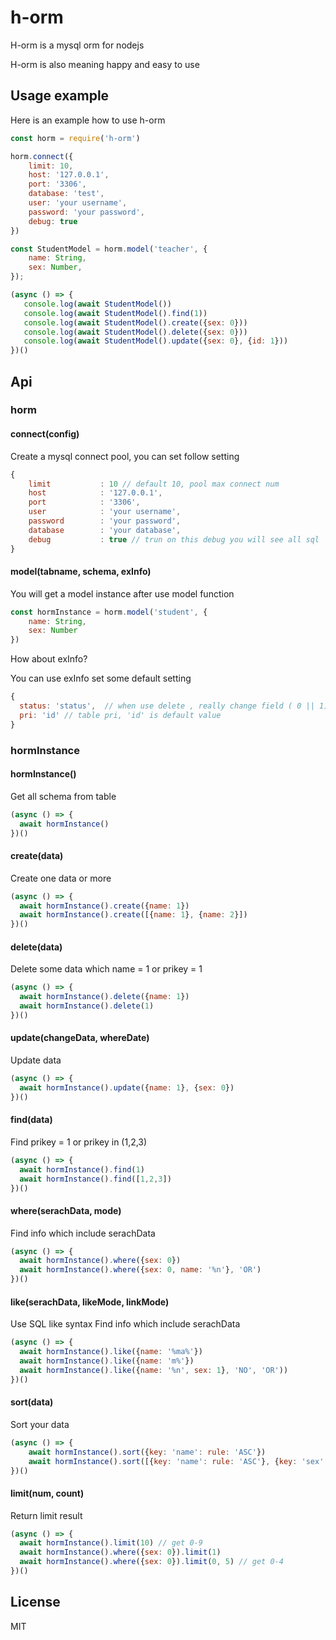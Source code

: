 # h-orm
H-orm is a mysql orm for nodejs

H-orm is also meaning happy and easy to use

## Usage example

Here is an example how to use h-orm

```javascript
const horm = require('h-orm')

horm.connect({
    limit: 10,
    host: '127.0.0.1',
    port: '3306',
    database: 'test',
    user: 'your username',
    password: 'your password',
    debug: true
})

const StudentModel = horm.model('teacher', {
    name: String,
    sex: Number,
});

(async () => {
   console.log(await StudentModel())
   console.log(await StudentModel().find(1))
   console.log(await StudentModel().create({sex: 0}))
   console.log(await StudentModel().delete({sex: 0}))
   console.log(await StudentModel().update({sex: 0}, {id: 1}))
})()


```

## Api

### horm

#### connect(config)
Create a mysql connect pool, you can set follow setting

```js
{
    limit           : 10 // default 10, pool max connect num 
    host            : '127.0.0.1',
    port            : '3306',
    user            : 'your username',
    password        : 'your password',
    database        : 'your database',
    debug           : true // trun on this debug you will see all sql
}
```

#### model(tabname, schema, exInfo)
You will get a model instance after use model function

```js
const hormInstance = horm.model('student', {
	name: String,
	sex: Number
})
```

How about exInfo?

You can use exInfo set some default setting

```js
{
  status: 'status',  // when use delete , really change field ( 0 || 1) , 'status' is default value
  pri: 'id' // table pri, 'id' is default value 
}
```


### hormInstance


#### hormInstance()
Get all schema from table

```js
(async () => {
  await hormInstance() 
})()

```

#### create(data)
Create one data or more

```js
(async () => {
  await hormInstance().create({name: 1})
  await hormInstance().create([{name: 1}, {name: 2}])
})()

```

#### delete(data)

Delete some data which name = 1 or prikey = 1

```js
(async () => {
  await hormInstance().delete({name: 1})
  await hormInstance().delete(1)
})()

```


#### update(changeData, whereDate)
Update data

```js
(async () => {
  await hormInstance().update({name: 1}, {sex: 0})
})()

```

#### find(data)
Find prikey = 1 or prikey in (1,2,3)

```js
(async () => {
  await hormInstance().find(1)
  await hormInstance().find([1,2,3])
})()

```

#### where(serachData, mode)
Find info which include serachData

```js
(async () => {
  await hormInstance().where({sex: 0})
  await hormInstance().where({sex: 0, name: '%n'}, 'OR')
})()

```

#### like(serachData, likeMode, linkMode)
Use SQL like syntax Find info which include serachData

```js
(async () => {
  await hormInstance().like({name: '%ma%'})
  await hormInstance().like({name: 'm%'})
  await hormInstance().like({name: '%n', sex: 1}, 'NO', 'OR'))
})()

```

#### sort(data)
Sort your data

```js
(async () => {
    await hormInstance().sort({key: 'name': rule: 'ASC'})
    await hormInstance().sort([{key: 'name': rule: 'ASC'}, {key: 'sex': rule: 'DESC'}])
})()

```

#### limit(num, count)
Return limit result

```js
(async () => {
  await hormInstance().limit(10) // get 0-9
  await hormInstance().where({sex: 0}).limit(1)
  await hormInstance().where({sex: 0}).limit(0, 5) // get 0-4
})()

```





## License

MIT
